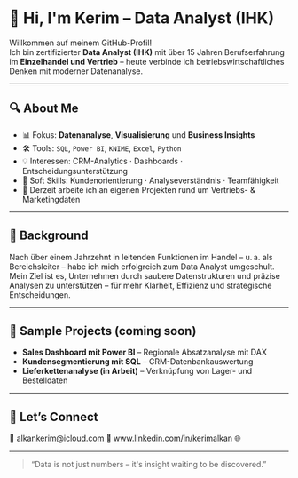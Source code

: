 # 👋 Hi, I'm Kerim – Data Analyst (IHK)

Willkommen auf meinem GitHub-Profil!  
Ich bin zertifizierter **Data Analyst (IHK)** mit über 15 Jahren Berufserfahrung im **Einzelhandel und Vertrieb** – heute verbinde ich betriebswirtschaftliches Denken mit moderner Datenanalyse.

---

## 🔍 About Me

- 📊 Fokus: **Datenanalyse**, **Visualisierung** und **Business Insights**
- 🛠 Tools: `SQL`, `Power BI`, `KNIME`, `Excel`, `Python`
- 💡 Interessen: CRM-Analytics · Dashboards · Entscheidungsunterstützung
- 🧠 Soft Skills: Kundenorientierung · Analyseverständnis · Teamfähigkeit
- 🌱 Derzeit arbeite ich an eigenen Projekten rund um Vertriebs- & Marketingdaten

---

## 💼 Background

Nach über einem Jahrzehnt in leitenden Funktionen im Handel – u. a. als Bereichsleiter – habe ich mich erfolgreich zum Data Analyst umgeschult.  
Mein Ziel ist es, Unternehmen durch saubere Datenstrukturen und präzise Analysen zu unterstützen – für mehr Klarheit, Effizienz und strategische Entscheidungen.

---

## 🧪 Sample Projects (coming soon)

- **Sales Dashboard mit Power BI** – Regionale Absatzanalyse mit DAX  
- **Kundensegmentierung mit SQL** – CRM-Datenbankauswertung  
- **Lieferkettenanalyse (in Arbeit)** – Verknüpfung von Lager- und Bestelldaten

---

## 🤝 Let’s Connect

📧 alkankerim@icloud.com 
🔗 www.linkedin.com/in/kerimalkan
🌐 

---

> “Data is not just numbers – it's insight waiting to be discovered.”

